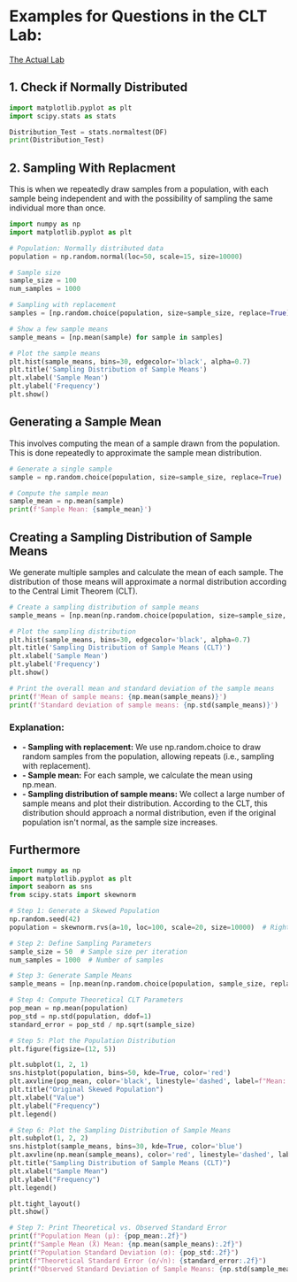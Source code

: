 # Examples for Questions in the CLT Lab:
[The Actual Lab](https://github.com/Makster04/dsc-central-limit-theorem-lab.git)

## 1. Check if Normally Distributed
``` python
import matplotlib.pyplot as plt
import scipy.stats as stats

Distribution_Test = stats.normaltest(DF)
print(Distribution_Test)
```
## 2. Sampling With Replacment
This is when we repeatedly draw samples from a population, with each sample being independent and with the possibility of sampling the same individual more than once.
``` python
import numpy as np
import matplotlib.pyplot as plt

# Population: Normally distributed data
population = np.random.normal(loc=50, scale=15, size=10000)

# Sample size
sample_size = 100
num_samples = 1000

# Sampling with replacement
samples = [np.random.choice(population, size=sample_size, replace=True) for _ in range(num_samples)]

# Show a few sample means
sample_means = [np.mean(sample) for sample in samples]

# Plot the sample means
plt.hist(sample_means, bins=30, edgecolor='black', alpha=0.7)
plt.title('Sampling Distribution of Sample Means')
plt.xlabel('Sample Mean')
plt.ylabel('Frequency')
plt.show()
```

## Generating a Sample Mean
This involves computing the mean of a sample drawn from the population. This is done repeatedly to approximate the sample mean distribution.
``` python
# Generate a single sample
sample = np.random.choice(population, size=sample_size, replace=True)

# Compute the sample mean
sample_mean = np.mean(sample)
print(f'Sample Mean: {sample_mean}')
```

## Creating a Sampling Distribution of Sample Means
We generate multiple samples and calculate the mean of each sample. The distribution of those means will approximate a normal distribution according to the Central Limit Theorem (CLT).
``` python
# Create a sampling distribution of sample means
sample_means = [np.mean(np.random.choice(population, size=sample_size, replace=True)) for _ in range(num_samples)]

# Plot the sampling distribution
plt.hist(sample_means, bins=30, edgecolor='black', alpha=0.7)
plt.title('Sampling Distribution of Sample Means (CLT)')
plt.xlabel('Sample Mean')
plt.ylabel('Frequency')
plt.show()

# Print the overall mean and standard deviation of the sample means
print(f'Mean of sample means: {np.mean(sample_means)}')
print(f'Standard deviation of sample means: {np.std(sample_means)}')
```
### Explanation:
- **- Sampling with replacement:** We use np.random.choice to draw random samples from the population, allowing repeats (i.e., sampling with replacement).
- **- Sample mean:** For each sample, we calculate the mean using np.mean.
- **- Sampling distribution of sample means:** We collect a large number of sample means and plot their distribution. According to the CLT, this distribution should approach a normal distribution, even if the original population isn't normal, as the sample size increases.

## Furthermore
``` python
import numpy as np
import matplotlib.pyplot as plt
import seaborn as sns
from scipy.stats import skewnorm

# Step 1: Generate a Skewed Population
np.random.seed(42)
population = skewnorm.rvs(a=10, loc=100, scale=20, size=10000)  # Right-skewed distribution

# Step 2: Define Sampling Parameters
sample_size = 50  # Sample size per iteration
num_samples = 1000  # Number of samples

# Step 3: Generate Sample Means
sample_means = [np.mean(np.random.choice(population, sample_size, replace=True)) for _ in range(num_samples)]

# Step 4: Compute Theoretical CLT Parameters
pop_mean = np.mean(population)
pop_std = np.std(population, ddof=1)
standard_error = pop_std / np.sqrt(sample_size)

# Step 5: Plot the Population Distribution
plt.figure(figsize=(12, 5))

plt.subplot(1, 2, 1)
sns.histplot(population, bins=50, kde=True, color='red')
plt.axvline(pop_mean, color='black', linestyle='dashed', label=f"Mean: {pop_mean:.2f}")
plt.title("Original Skewed Population")
plt.xlabel("Value")
plt.ylabel("Frequency")
plt.legend()

# Step 6: Plot the Sampling Distribution of Sample Means
plt.subplot(1, 2, 2)
sns.histplot(sample_means, bins=30, kde=True, color='blue')
plt.axvline(np.mean(sample_means), color='red', linestyle='dashed', label=f"Mean: {np.mean(sample_means):.2f}")
plt.title("Sampling Distribution of Sample Means (CLT)")
plt.xlabel("Sample Mean")
plt.ylabel("Frequency")
plt.legend()

plt.tight_layout()
plt.show()

# Step 7: Print Theoretical vs. Observed Standard Error
print(f"Population Mean (μ): {pop_mean:.2f}")
print(f"Sample Mean (X̄) Mean: {np.mean(sample_means):.2f}")
print(f"Population Standard Deviation (σ): {pop_std:.2f}")
print(f"Theoretical Standard Error (σ/√n): {standard_error:.2f}")
print(f"Observed Standard Deviation of Sample Means: {np.std(sample_means, ddof=1):.2f}")

```
